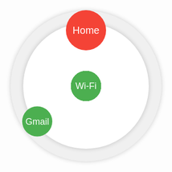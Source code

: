 <!DOCTYPE html>

<html>

<head>

<title>Circular Menu</title>

<style>

.circle-container {

position: relative;

width: 300px;

height: 300px;

margin: 40px auto;

border-radius: 50%;

background-color: #f0f0f0;
box-shadow: 0 0 10px rgba(0, 0, 0, 0.2);

}

.circle {

position: absolute;

top: 50%;

left: 50%;

transform: translate(-50%, -50%);

width: 250px; /* Increased size */

height: 250px; /* Increased size */

border-radius: 50%;

background-color: #fff;

box-shadow: 0 0 10px rgba(0, 0, 0, 0.2);

}

.menu-button {

position: absolute;

top: 50%;

left: 50%;

transform: translate(-50%, -50%);

width: 60px; /* Increased size */

height: 60px; /* Increased size */

border: none;

border-radius: 50%;

background-color: #4CAF50;

color: #fff;

cursor: pointer;

font-size: 18px; /* Increased font size */

transition: background-color 0.3s;

}

.menu-button:hover {

background-color: #3e8e41;
}

.menu-button:nth-child(n+2) {

transform: translate(-50%, -50%) rotate(calc(360deg / 10 * (var(--i)))) translate(120px)

rotate(calc(-360deg / 10 * (var(--i))));

}

.settings-button {

width: 80px; /* Increased size */

height: 80px; /* Increased size */

background-color: #f44336;

color: #fff;

font-size: 20px; /* Increased font size */

z-index: 2;

position: relative;

}

.settings-button:hover {

background-color: #d32f2f;

}

</style>

</head>

<body>

<div class="circle-container">

<div class="circle">

<!-- Home Button in the Center -->

<button class="menu-button settings-button" id="settings-btn">Home</button>

<!-- Circular Menu Buttons -->

<button class="menu-button" id="btn1" style="--i:0;">Delete</button>

<button class="menu-button" id="btn2" style="--i:1;">SMS</button>

<button class="menu-button" id="btn3" style="--i:2;">Music</button>

<button class="menu-button" id="btn4" style="--i:3;">Tools</button>
<button class="menu-button" id="btn5" style="--i:4;">Gmail</button>

<button class="menu-button" id="btn6" style="--i:5;">XAMPP</button>

<button class="menu-button" id="btn7" style="--i:6;">Cam</button>

<button class="menu-button" id="btn8" style="--i:7;">SOS</button>

<button class="menu-button" id="btn9" style="--i:8;">Clock</button>

<button class="menu-button" id="btn10" style="--i:9;">Wi-Fi</button>

</div>

</div>

<script>

const buttons = document.querySelectorAll('.menu-button');

buttons.forEach((button, index) => {

button.addEventListener('click', () => {

if (button.id === 'settings-btn') {

// Home button: Open a new tab with the welcome message

const welcomeHtml = `<html><body><h1>Welcome Ashlin

Bruce</h1></body></html>`;

const newWindow = window.open();

newWindow.document.write(welcomeHtml);

newWindow.document.close();

} else if (button.id === 'btn9') { // Clock button

const now = new Date();

const formattedDate = now.toLocaleDateString();

const formattedTime = now.toLocaleTimeString();

const dateTimeHtml = `<html><body><h1>Date and

Time</h1><p>${formattedDate}</p><p>${formattedTime}</p></body></html>`;

const newWindow = window.open();

newWindow.document.write(dateTimeHtml);

newWindow.document.close();

} else if (button.id === 'btn2') { // SMS button

const messageHtml = `<html><body><h1>Message</h1><p>Hi Sir, how are

you?</p><p>Have a great day!</p></body></html>`;

const newWindow = window.open();

newWindow.document.write(messageHtml);
newWindow.document.close();

} else {

alert(`${button.textContent} button clicked!`);

}

});

});

</script>

</body>

</html>

